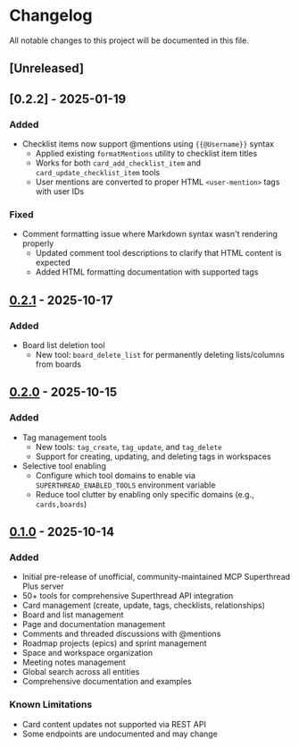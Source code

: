 # Changelog

All notable changes to this project will be documented in this file.

## [Unreleased]

## [0.2.2] - 2025-01-19

### Added
- Checklist items now support @mentions using `{{@Username}}` syntax
  - Applied existing `formatMentions` utility to checklist item titles
  - Works for both `card_add_checklist_item` and `card_update_checklist_item` tools
  - User mentions are converted to proper HTML `<user-mention>` tags with user IDs

### Fixed
- Comment formatting issue where Markdown syntax wasn't rendering properly
  - Updated comment tool descriptions to clarify that HTML content is expected
  - Added HTML formatting documentation with supported tags

## [0.2.1] - 2025-10-17

### Added
- Board list deletion tool
  - New tool: `board_delete_list` for permanently deleting lists/columns from boards

## [0.2.0] - 2025-10-15

### Added
- Tag management tools
  - New tools: `tag_create`, `tag_update`, and `tag_delete`
  - Support for creating, updating, and deleting tags in workspaces
- Selective tool enabling
  - Configure which tool domains to enable via `SUPERTHREAD_ENABLED_TOOLS` environment variable
  - Reduce tool clutter by enabling only specific domains (e.g., `cards,boards`)


## [0.1.0] - 2025-10-14

### Added
- Initial pre-release of unofficial, community-maintained MCP Superthread Plus server
- 50+ tools for comprehensive Superthread API integration
- Card management (create, update, tags, checklists, relationships)
- Board and list management
- Page and documentation management
- Comments and threaded discussions with @mentions
- Roadmap projects (epics) and sprint management
- Space and workspace organization
- Meeting notes management
- Global search across all entities
- Comprehensive documentation and examples

### Known Limitations
- Card content updates not supported via REST API
- Some endpoints are undocumented and may change

[0.2.1]: https://github.com/steveclarke/mcp-superthread-plus/releases/tag/v0.2.1
[0.2.0]: https://github.com/steveclarke/mcp-superthread-plus/releases/tag/v0.2.0
[0.1.0]: https://github.com/steveclarke/mcp-superthread-plus/releases/tag/v0.1.0
